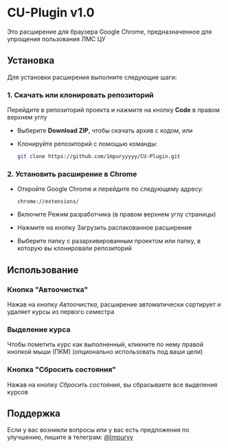 # CU-Plugin v1.0

Это расширение для браузера Google Chrome, предназначенное для упрощения пользования ЛМС ЦУ

## Установка

Для установки расширения выполните следующие шаги:

### 1. Скачать или клонировать репозиторий

Перейдите в репозиторий проекта и нажмите на кнопку **Code** в правом верхнем углу

- Выберите **Download ZIP**, чтобы скачать архив с кодом, или
- Клонируйте репозиторий с помощью команды:

   ```bash
   git clone https://github.com/1mpuryyyyy/CU-Plugin.git
   ```
### 2. Установить расширение в Chrome
- Откройте Google Chrome и перейдите по следующему адресу:
    ```arduino 
    chrome://extensions/
    ```
- Включите Режим разработчика (в правом верхнем углу страницы)
- Нажмите на кнопку Загрузить распакованное расширение

- Выберите папку с разархивированным проектом или папку, в которую вы клонировали репозиторий

## Использование
### Кнопка "Автоочистка"
Нажав на кнопку *Автоочистка*, расширение автоматически сортирует и удаляет курсы из первого семестра
### Выделение курса
Чтобы пометить курс как выполненный, кликните по нему правой кнопкой мыши (ПКМ) (опционально использовать под ваши цели)
### Кнопка "Сбросить состояния"
Нажав на кнопку *Сбросить состояния*, вы сбрасываете все выделения курсов
## Поддержка
Если у вас возникли вопросы или у вас есть предложения по улучшению, пишите в телеграм: [@Impuryy](https://t.me/Impuryy)

